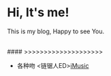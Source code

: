Hi, It's me!
============

This is my blog, Happy to see You.

<br/>
#### >>>>>>>>>>>>>>>>>>>>

* 各种吻 <链锯人ED>[iMusic](https://sursir.github.io/articles/all-kinds-of-kisses)
